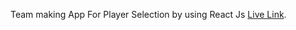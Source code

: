 Team making App For Player Selection by using React Js
[Live Link](https://angry-montalcini-9c25f1.netlify.app/).
